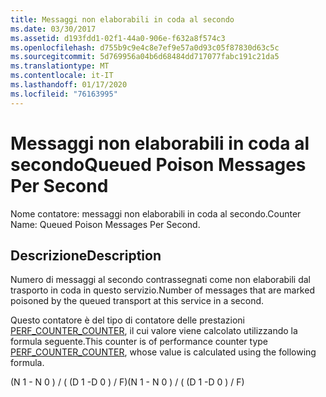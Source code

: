 ```yaml
---
title: Messaggi non elaborabili in coda al secondo
ms.date: 03/30/2017
ms.assetid: d193fdd1-02f1-44a0-906e-f632a8f574c3
ms.openlocfilehash: d755b9c9e4c8e7ef9e57a0d93c05f87830d63c5c
ms.sourcegitcommit: 5d769956a04b6d68484dd717077fabc191c21da5
ms.translationtype: MT
ms.contentlocale: it-IT
ms.lasthandoff: 01/17/2020
ms.locfileid: "76163995"
---
```

# <a name="queued-poison-messages-per-second"></a><span data-ttu-id="8de7c-102">Messaggi non elaborabili in coda al secondo</span><span class="sxs-lookup"><span data-stu-id="8de7c-102">Queued Poison Messages Per Second</span></span>
<span data-ttu-id="8de7c-103">Nome contatore: messaggi non elaborabili in coda al secondo.</span><span class="sxs-lookup"><span data-stu-id="8de7c-103">Counter Name: Queued Poison Messages Per Second.</span></span>  
  
## <a name="description"></a><span data-ttu-id="8de7c-104">Descrizione</span><span class="sxs-lookup"><span data-stu-id="8de7c-104">Description</span></span>  
 <span data-ttu-id="8de7c-105">Numero di messaggi al secondo contrassegnati come non elaborabili dal trasporto in coda in questo servizio.</span><span class="sxs-lookup"><span data-stu-id="8de7c-105">Number of messages that are marked poisoned by the queued transport at this service in a second.</span></span>  
  
 <span data-ttu-id="8de7c-106">Questo contatore è del tipo di contatore delle prestazioni [PERF_COUNTER_COUNTER](https://docs.microsoft.com/previous-versions/windows/it-pro/windows-server-2003/cc740048(v=ws.10)), il cui valore viene calcolato utilizzando la formula seguente.</span><span class="sxs-lookup"><span data-stu-id="8de7c-106">This counter is of performance counter type [PERF_COUNTER_COUNTER](https://docs.microsoft.com/previous-versions/windows/it-pro/windows-server-2003/cc740048(v=ws.10)), whose value is calculated using the following formula.</span></span>  
  
 <span data-ttu-id="8de7c-107">(N 1 - N 0 ) / ( (D 1 -D 0 ) / F)</span><span class="sxs-lookup"><span data-stu-id="8de7c-107">(N 1 - N 0 ) / ( (D 1 -D 0 ) / F)</span></span>
